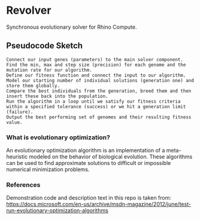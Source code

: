# Revolver
Synchronous evolutionary solver for Rhino Compute.

## Pseudocode Sketch
```
Connect our input genes (parameters) to the main solver component.
Find the min, max and step size (precision) for each genome and the mutation rate for our algorithm.
Define our fitness function and connect the input to our algorithm.
Model our starting number of individual solutions (generation one) and store them globally.
Compare the best individuals from the generation, breed them and then insert these back into the population.
Run the algorithm in a loop until we satisfy our fitness criteria within a specified tolerance (success) or we hit a generation limit (failure).
Output the best performing set of genomes and their resulting fitness value.
```

### What is evolutionary optimization?
An evolutionary optimization algorithm is an implementation of a meta-heuristic modeled on the behavior of biological evolution.
These algorithms can be used to find approximate solutions to difficult or impossible numerical minimization problems.

### References
Demonstration code and description text in this repo is taken from: https://docs.microsoft.com/en-us/archive/msdn-magazine/2012/june/test-run-evolutionary-optimization-algorithms
